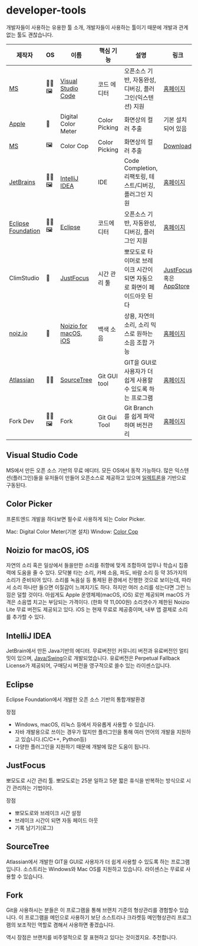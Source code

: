 # developer-tools
개발자들이 사용하는 유용한 툴 소개, 개발자들이 사용하는 툴이기 때문에 개발과 관계없는 툴도 괜찮습니다. 

| 제작자 | OS | 이름 | 핵심 기능 | 설명 | 링크 |
|----|--------|------|-----------|---------|----|
| [MS](https://www.microsoft.com) | 🐧🖼 | [Visual Studio Code](#visual-studio-code) | 코드 에디터 | 오픈소스 기반, 자동완성, 디버깅, 플러그인(익스텐션) 지원 | [홈페이지](https://code.visualstudio.com/)|
| [Apple](https://www.apple.com) |  | Digital Color Meter | Color Picking | 화면상의 컬러 추출 | 기본 설치되어 있음 |
| [MS](https://www.microsoft.com) | 🖼 | Color Cop | Color Picking | 화면상의 컬러 추출 | [Download](http://colorcop.net/download/) |
| [JetBrains](https://www.jetbrains.com) | 🐧🖼 | [IntelliJ IDEA](#Intellij-IDEA) | IDE | Code Completion, 리팩토링, 테스트/디버깅, 플러그인 지원 | [홈페이지](https://www.jetbrains.com/idea/) |
| [Eclipse Foundation](https://www.eclipse.org)|🐧🖼|[Eclipse](https://www.eclipse.org/)| 코드에디터 | 오픈소스 기반, 자동완성, 디버깅, 플러그인 지원|[홈페이지](https://www.eclipse.org)|
| ClimStudio |  | [JustFocus](#JustFocus) | 시간 관리 툴 | 뽀모도로 타이머로 브레이크 시간이 되면 자동으로 화면이 페이드아웃 된다  |[JustFocus](http://getjustfocus.com) 혹은 [AppStore](https://apps.apple.com/us/app/just-focus/id1142151959?mt=12)|
| [noiz.io](https://noiz.io/) |  | [Noizio for macOS, iOS](#Noizio-for-macOS,-iOS) | 백색 소음 | 상용, 자연의 소리, 소리 믹스로 원하는 소음 조합 가능 | [홈페이지](https://noiz.io/)|
| [Atlassian](https://www.atlassian.com/) | 🖼 | [SourceTree](#sourcetree) | Git GUI tool | GIT을 GUI로 사용자가 더 쉽게 사용할 수 있도록 하는 프로그램 | [홈페이지](https://www.sourcetreeapp.com/) |
| Fork Dev | 🐧🖼 | Fork | Git Gui Tool | Git Branch를 쉽게 파악하며 버전관리 | [홈페이지](https://forkapp.io/) |

## Visual Studio Code

MS에서 만든 오픈 소스 기반의 무료 에디터. 모든 OS에서 동작 가능하다. 
많은 익스텐션(플러그인)들을 유저들이 만들어 오픈소스로 제공하고 있으며 [일렉트론](https://electronjs.org/)을 기반으로 구동된다. 

## Color Picker

프론트엔드 개발을 하다보면 필수로 사용하게 되는 Color Picker.

Mac: Digital Color Meter(기본 설치)
Window: [Color Cop](http://colorcop.net/download/)

## Noizio for macOS, iOS

자연의 소리 혹은 일상에서 들을만한 소리를 취향에 맞게 조합하여 업무나 학습시 집중력에 도움을 줄 수 있다. 모닥불 타는 소리, 카페 소음, 파도, 바람 소리 등 약 35가지의 소리가 준비되어 있다.
소리를 녹음실 등 통제된 환경에서 진행한 것으로 보이는데, 따라서 소리 하나만 들으면 이질감이 느껴지기도 하다. 하지만 여러 소리를 섞는다면 그런 느낌은 덜할 것이다.
아쉽게도 Apple 운영체제(macOS, iOS) 로만 제공되며 macOS 가격은 소음앱 치고는 부담되는 가격이다. (한화 약 11,000원) 소리갯수가 제한된 Noizio Lite 무료 버전도 제공되고 있다.
iOS 는 현재 무료로 제공중이며, 내부 앱 결제로 소리를 추가할 수 있다.

## IntelliJ IDEA

JetBrain에서 만든 Java기반의 에디터. 무료버전인 커뮤니티 버전과 유료버전인 얼티밋이 있으며, [Java/Swing](https://www.oracle.com/technetwork/java/architecture-142923.html)으로 개발되었습니다.
유료버전은 Perpetual Fallback License가 제공되어, 구매당시 버전을 영구적으로 쓸수 있는 라이센스입니다.

## Eclipse

Eclipse Foundation에서 개발한 오픈 소스 기반의 통합개발환경

장점
+ Windows, macOS, 리눅스 등에서 자유롭게 사용할 수 있습니다.
+ 자바 개발용으로 쓰이는 경우가 많지만 플러그인을 통해 여러 언어의 개발을 지원하고 있습니다.(C/C++, Python등)
+ 다양한 플러그인을 지원하기 때문에 개발에 많은 도움이 됩니다.

## JustFocus

뽀모도로 시간 관리 툴. 뽀모도로는 25분 일하고 5분 짧은 휴식을 반복하는 방식으로 시간 관리하는 기법이다.

장점

- 뽀모도로와 브레이크 시간 설정
- 브레이크 시간이 되면 자동 페이드 아웃
- 기록 남기기(로그)

## SourceTree

Atlassian에서 개발한 GIT을 GUI로 사용자가 더 쉽게 사용할 수 있도록 하는 프로그램입니다. 소스트리는 Windows와 Mac OS를 지원하고 있습니다. 라이센스는 무료로 사용할 수 있습니다.

## Fork

Git을 사용하시는 분들은 이 프로그램을 통해 브랜치 기준의 형상관리를 경험할수 있습니다. 이 프로그램을 메인으로 사용하기 보단 소스트리나 크라켓등 메인형상관리 프로그램의 보조적인 역할로 겸해서 사용하면 좋겠습니다.

역시 장점은 브랜치를 비주얼적으로 잘 표현하고 있다는 것이겠지요. 추천합니다.